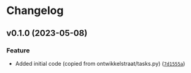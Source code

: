 # Changelog

<!--next-version-placeholder-->

## v0.1.0 (2023-05-08)
### Feature
* Added initial code (copied from ontwikkelstraat/tasks.py) ([`7d1555a`](https://github.com/robinvandernoord/edwh-locust-plugin/commit/7d1555a08ce2328918b42989c89081eaeebcfa6a))